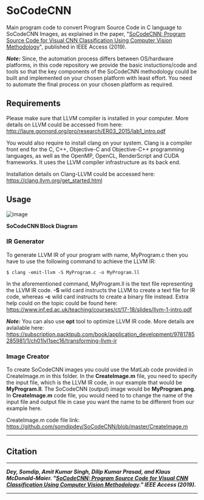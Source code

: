 # SoCodeCNN
Main program code to convert Program Source Code in C language to SoCodeCNN Images, as explained in the paper, "[SoCodeCNN: Program Source Code for Visual CNN Classification Using Computer Vision Methodology](https://ieeexplore.ieee.org/document/8882216)", published in IEEE Access (2019).

***Note:*** Since, the automation process differs between OS/hardware platforms, in this code repository we provide the basic instuctions/code and tools so that the key components of the SoCodeCNN methodology could be built and implemented on your chosen platform with least effort. You need to automate the final process on your chosen platform as required.

## Requirements
Please make sure that LLVM compiler is installed in your computer. More details on LLVM could be accessed from here: http://laure.gonnord.org/pro/research/ER03_2015/lab1_intro.pdf 

You would also require to install clang on your system. Clang is a compiler front end for the C, C++, Objective-C and Objective-C++ programming languages, as well as the OpenMP, OpenCL, RenderScript and CUDA frameworks. It uses the LLVM compiler infrastructure as its back end.

Installation details on Clang-LLVM could be accessed here: https://clang.llvm.org/get_started.html 

## Usage

![image](https://user-images.githubusercontent.com/8515608/67781905-f887d780-fa5f-11e9-834e-5826b544214c.png)

**SoCodeCNN Block Diagram**

### IR Generator

To generate LLVM IR of your program with name, MyProgram.c then you have to use the following command to achieve the LLVM IR:

```
$ clang -emit-llvm -S MyProgram.c -o MyProgram.ll
```

In the aforementioned command, MyProgram.ll is the text file representing the LLVM IR code. **-S** wild card instructs the LLVM to create a text file for IR code, whereas **-c** wild card instructs to create a binary file instead. Extra help could on the topic could be found here: https://www.inf.ed.ac.uk/teaching/courses/ct/17-18/slides/llvm-1-intro.pdf 

***Note:*** You can also use **opt** tool to optimize LLVM IR code. More details are avlailable here: https://subscription.packtpub.com/book/application_development/9781785285981/1/ch01lvl1sec16/transforming-llvm-ir 

### Image Creator

To create SoCodeCNN images you could use the MatLab code provided in CreateImage.m in this folder. In the **CreateImage.m** file, you need to specify the input file, which is the LLVM IR code, in our example that would be **MyProgram.ll**. The SoCodeCNN (output) image would be **MyProgram.png**. In **CreateImage.m** code file, you would need to to change the name of the input file and output file in case you want the name to be different from our example here.

CreateImage.m code file link: https://github.com/somdipdey/SoCodeCNN/blob/master/CreateImage.m

----------------------------------------------------------------------------

## Citation
***
***Dey, Somdip, Amit Kumar Singh, Dilip Kumar Prasad, and Klaus McDonald-Maier. "[SoCodeCNN: Program Source Code for Visual CNN Classification Using Computer Vision Methodology](https://ieeexplore.ieee.org/document/8882216)." IEEE Access (2019).***
***
